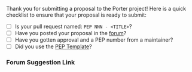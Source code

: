 Thank you for submitting a proposal to the Porter project! Here is a quick checklist to
ensure that your proposal is ready to submit:

- [ ] Is your pull request named: `PEP NNN - <TITLE>`?
- [ ] Have you posted your proposal in the [forum](https://porter.sh/forum)?
- [ ] Have you gotten approval and a PEP number from a maintainer?
- [ ] Did you use the [PEP Template](https://github.com/getporter/proposals/blob/master/pep/000-PEP-TEMPLATE.md)?

### Forum Suggestion Link

<!-- Link to the forum post where you suggested your idea -->
